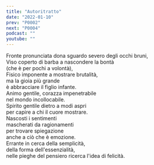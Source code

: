 ```yaml
---
title: "Autoritratto"
date: "2022-01-10"
prev: "P0002"
next: "P0004"
podcast: ""
youtube: ""
---
```


Fronte pronunciata dona sguardo severo degli occhi bruni,  
Viso coperto di barba a nascondere la bontà  
(che è per pochi a volontà),  
Fisico imponente a mostrare brutalità,  
ma la gioia più grande  
è abbracciare il figlio infante.  
Animo gentile, corazza impenetrabile  
nel mondo incollocabile.  
Spirito gentile dietro a modi aspri  
per capire a chi il cuore mostrare.  
Nascosti i sentimenti  
mascherati da ragionamenti  
per trovare spiegazione  
anche a ciò che è emozione.  
Errante in cerca della semplicità,  
della forma dell'essenzialità,  
nelle pieghe del pensiero ricerca l'idea di felicità.  
